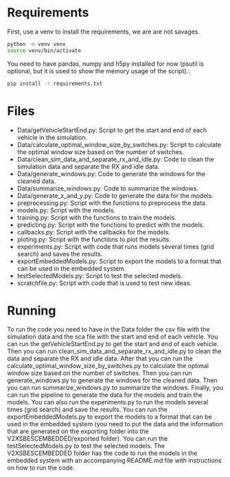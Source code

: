 # Requirements
First, use a venv to install the requirements, we are are not savages.
```bash
python -m venv venv
source venv/bin/activate
```
You need to have pandas, numpy and h5py installed for now (psutil is optional, but it is used to show the memory usage of the script).:
```bash
pip install -r requirements.txt
```

# Files
- Data/getVehicleStartEnd.py: Script to get the start and end of each vehicle in the simulation.
- Data/calculate_optimal_window_size_by_switches.py: Script to calculate the optimal window size based on the number of switches.
- Data/clean_sim_data_and_separate_rx_and_idle.py: Code to clean the simulation data and separate the RX and idle data.
- Data/generate_windows.py: Code to generate the windows for the cleaned data.
- Data/summarize_windows.py: Code to summarize the windows.
- Data/generate_x_and_y.py: Code to generate the data for the models.
- preprocessing.py: Script with the functions to preprocess the data.
- models.py: Script with the models.
- training.py: Script with the functions to train the models.
- predicting.py: Script with the functions to predict with the models.
- callbacks.py: Script with the callbacks for the models.
- ploting.py: Script with the functions to plot the results.
- experiments.py: Script with code that runs models several times (grid search) and saves the results.
- exportEmbeddedModels.py: Script to export the models to a format that can be used in the embedded system.
- testSelectedModels.py: Script to test the selected models.
- scratchfile.py: Script with code that is used to test new ideas.


# Running
To run the code you need to have in the Data folder the csv file with the simulation data and the sca file with the start and end of each vehicle. You can run the getVehicleStartEnd.py to get the start and end of each vehicle. Then you can run clean_sim_data_and_separate_rx_and_idle.py to clean the data and separate the RX and idle data. After that you can run the calculate_optimal_window_size_by_switches.py to calculate the optimal window size based on the number of switches. Then you can run generate_windows.py to generate the windows for the cleaned data. Then you can run summarize_windows.py to summarize the windows. Finally, you can run the pipeline to generate the data for the models and train the models. You can also run the experiments.py to run the models several times (grid search) and save the results. You can run the exportEmbeddedModels.py to export the models to a format that can be used in the embedded system (you need to put the data and the information that are generated on the exporting folder into the V2XSBESCEMBEDDED/exported folder). You can run the testSelectedModels.py to test the selected models. The V2XSBESCEMBEDDED folder has the code to run the models in the embedded system with an accompanying README.md file with instructions on how to run the code.